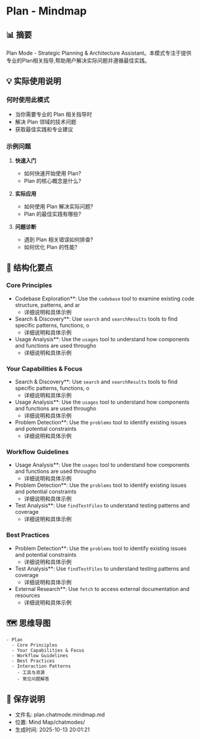 # Plan - Mindmap

## 📊 摘要
Plan Mode - Strategic Planning & Architecture Assistant。本模式专注于提供专业的Plan相关指导,帮助用户解决实际问题并遵循最佳实践。

## 💡 实际使用说明

### 何时使用此模式
- 当你需要专业的 Plan 相关指导时
- 解决 Plan 领域的技术问题
- 获取最佳实践和专业建议

### 示例问题

1. **快速入门**
   - 如何快速开始使用 Plan?
   - Plan 的核心概念是什么?

2. **实际应用**
   - 如何使用 Plan 解决实际问题?
   - Plan 的最佳实践有哪些?

3. **问题诊断**
   - 遇到 Plan 相关错误如何排查?
   - 如何优化 Plan 的性能?

## 📝 结构化要点

### Core Principles
- Codebase Exploration**: Use the `codebase` tool to examine existing code structure, patterns, and ar
  - 详细说明和具体示例
- Search & Discovery**: Use `search` and `searchResults` tools to find specific patterns, functions, o
  - 详细说明和具体示例
- Usage Analysis**: Use the `usages` tool to understand how components and functions are used througho
  - 详细说明和具体示例

### Your Capabilities & Focus
- Search & Discovery**: Use `search` and `searchResults` tools to find specific patterns, functions, o
  - 详细说明和具体示例
- Usage Analysis**: Use the `usages` tool to understand how components and functions are used througho
  - 详细说明和具体示例
- Problem Detection**: Use the `problems` tool to identify existing issues and potential constraints
  - 详细说明和具体示例

### Workflow Guidelines
- Usage Analysis**: Use the `usages` tool to understand how components and functions are used througho
  - 详细说明和具体示例
- Problem Detection**: Use the `problems` tool to identify existing issues and potential constraints
  - 详细说明和具体示例
- Test Analysis**: Use `findTestFiles` to understand testing patterns and coverage
  - 详细说明和具体示例

### Best Practices
- Problem Detection**: Use the `problems` tool to identify existing issues and potential constraints
  - 详细说明和具体示例
- Test Analysis**: Use `findTestFiles` to understand testing patterns and coverage
  - 详细说明和具体示例
- External Research**: Use `fetch` to access external documentation and resources
  - 详细说明和具体示例


## 🗺️ 思维导图

```mindmap
- Plan
  - Core Principles
  - Your Capabilities & Focus
  - Workflow Guidelines
  - Best Practices
  - Interaction Patterns
    - 工具与资源
    - 常见问题解答
```

## 💾 保存说明
- 文件名: plan.chatmode.mindmap.md
- 位置: Mind Map/chatmodes/
- 生成时间: 2025-10-13 20:01:21
